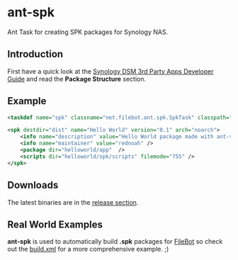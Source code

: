 ant-spk
============

Ant Task for creating SPK packages for Synology NAS.

Introduction
------------
First have a quick look at the [Synology DSM  3rd Party Apps Developer Guide](http://usdl.synology.com/download/ds/userguide/Synology_DiskStation_Manager_3rd_Party_Apps_Developer_Guide.pdf) and read the **Package Structure** section.

Example
-------
```xml
<taskdef name="spk" classname="net.filebot.ant.spk.SpkTask" classpath="lib/ant-spk.jar" />

<spk destdir="dist" name="Hello World" version="0.1" arch="noarch">
	<info name="description" value="Hello World package made with ant-spk" />
	<info name="maintainer" value="rednoah" />
	<package dir="helloworld/app"  />
	<scripts dir="helloworld/spk/scripts" filemode="755" />
</spk>
```

Downloads
---------
The latest binaries are in the [release section](https://github.com/rednoah/ant-spk-task/releases).


Real World Examples
-------------
**ant-spk** is used to automatically build **.spk** packages for [FileBot](http://www.filebot.net/) so check out the [build.xml](http://sourceforge.net/p/filebot/code/HEAD/tree/trunk/build.xml) for a more comprehensive example. ;)
